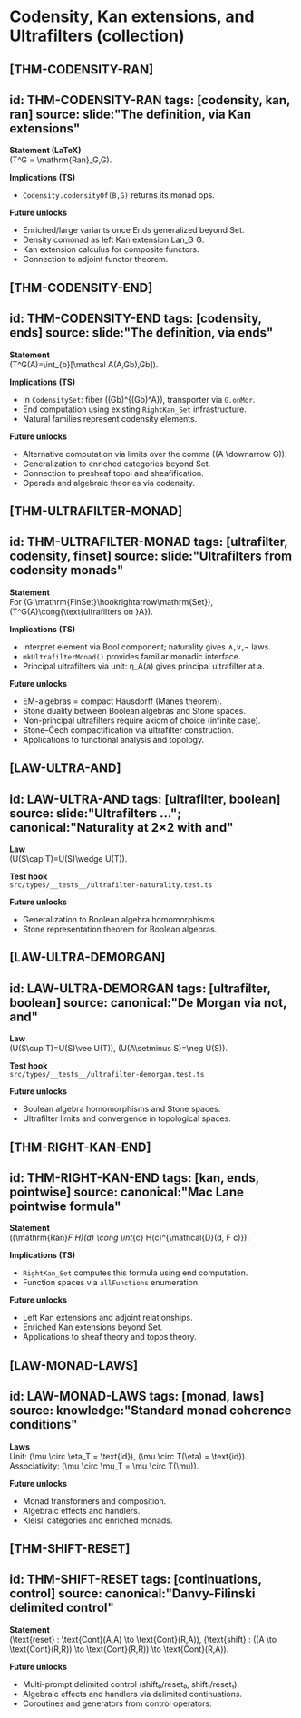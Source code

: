 # Codensity, Kan extensions, and Ultrafilters (collection)

## [THM-CODENSITY-RAN]
id: THM-CODENSITY-RAN
tags: [codensity, kan, ran]
source: slide:"The definition, via Kan extensions"
---
**Statement (LaTeX)**  
\(T^G = \mathrm{Ran}_G\,G\).

**Implications (TS)**  
- `Codensity.codensityOf(B,G)` returns its monad ops.

**Future unlocks**  
- Enriched/large variants once Ends generalized beyond Set.
- Density comonad as left Kan extension Lan_G G.
- Kan extension calculus for composite functors.
- Connection to adjoint functor theorem.

## [THM-CODENSITY-END]
id: THM-CODENSITY-END
tags: [codensity, ends]
source: slide:"The definition, via ends"
---
**Statement**  
\(T^G(A)=\int_{b}[\mathcal A(A,Gb),Gb]\).

**Implications (TS)**  
- In `CodensitySet`: fiber \((Gb)^{(Gb)^A}\), transporter via `G.onMor`.
- End computation using existing `RightKan_Set` infrastructure.
- Natural families represent codensity elements.

**Future unlocks**  
- Alternative computation via limits over the comma \((A \downarrow G)\).
- Generalization to enriched categories beyond Set.
- Connection to presheaf topoi and sheafification.
- Operads and algebraic theories via codensity.

## [THM-ULTRAFILTER-MONAD]
id: THM-ULTRAFILTER-MONAD
tags: [ultrafilter, codensity, finset]
source: slide:"Ultrafilters from codensity monads"
---
**Statement**  
For \(G:\mathrm{FinSet}\hookrightarrow\mathrm{Set}\), \(T^G(A)\cong\{\text{ultrafilters on }A\}\).

**Implications (TS)**  
- Interpret element via Bool component; naturality gives ∧,∨,¬ laws.
- `mkUltrafilterMonad()` provides familiar monadic interface.
- Principal ultrafilters via unit: η_A(a) gives principal ultrafilter at a.

**Future unlocks**  
- EM-algebras = compact Hausdorff (Manes theorem).
- Stone duality between Boolean algebras and Stone spaces.
- Non-principal ultrafilters require axiom of choice (infinite case).
- Stone–Čech compactification via ultrafilter construction.
- Applications to functional analysis and topology.

## [LAW-ULTRA-AND]
id: LAW-ULTRA-AND
tags: [ultrafilter, boolean]
source: slide:"Ultrafilters …"; canonical:"Naturality at 2×2 with and"
---
**Law**  
\(U(S\cap T)=U(S)\wedge U(T)\).

**Test hook**  
`src/types/__tests__/ultrafilter-naturality.test.ts`

**Future unlocks**  
- Generalization to Boolean algebra homomorphisms.
- Stone representation theorem for Boolean algebras.

## [LAW-ULTRA-DEMORGAN]
id: LAW-ULTRA-DEMORGAN
tags: [ultrafilter, boolean]
source: canonical:"De Morgan via not, and"
---
**Law**  
\(U(S\cup T)=U(S)\vee U(T)\), \(U(A\setminus S)=\neg U(S)\).

**Test hook**  
`src/types/__tests__/ultrafilter-demorgan.test.ts`

**Future unlocks**  
- Boolean algebra homomorphisms and Stone spaces.
- Ultrafilter limits and convergence in topological spaces.

## [THM-RIGHT-KAN-END]
id: THM-RIGHT-KAN-END
tags: [kan, ends, pointwise]
source: canonical:"Mac Lane pointwise formula"
---
**Statement**  
\((\mathrm{Ran}_F H)(d) \cong \int_{c} H(c)^{\mathcal{D}(d, F c)}\).

**Implications (TS)**  
- `RightKan_Set` computes this formula using end computation.
- Function spaces via `allFunctions` enumeration.

**Future unlocks**  
- Left Kan extensions and adjoint relationships.
- Enriched Kan extensions beyond Set.
- Applications to sheaf theory and topos theory.

## [LAW-MONAD-LAWS]
id: LAW-MONAD-LAWS
tags: [monad, laws]
source: knowledge:"Standard monad coherence conditions"
---
**Laws**  
Unit: \(\mu \circ \eta_T = \text{id}\), \(\mu \circ T(\eta) = \text{id}\).  
Associativity: \(\mu \circ \mu_T = \mu \circ T(\mu)\).

**Future unlocks**  
- Monad transformers and composition.
- Algebraic effects and handlers.
- Kleisli categories and enriched monads.

## [THM-SHIFT-RESET]
id: THM-SHIFT-RESET
tags: [continuations, control]
source: canonical:"Danvy-Filinski delimited control"
---
**Statement**  
\(\text{reset} : \text{Cont}(A,A) \to \text{Cont}(R,A)\), 
\(\text{shift} : ((A \to \text{Cont}(R,R)) \to \text{Cont}(R,R)) \to \text{Cont}(R,A)\).

**Future unlocks**  
- Multi-prompt delimited control (shift₀/reset₀, shift₁/reset₁).
- Algebraic effects and handlers via delimited continuations.
- Coroutines and generators from control operators.